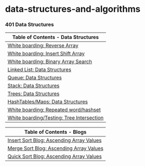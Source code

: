 # data-structures-and-algorithms

### 401 Data Structures

| Table of Contents - Data Structures                                                                                        |
|----------------------------------------------------------------------------------------------------------------------------|
| [White boarding: Reverse Array](./lib/src/main/java/codechallenges/reversedArray/README.md)                                |
| [White boarding: Insert Shift Array](./lib/src/main/java/codechallenges/insertArray/README.md)                             |
| [White boarding: Binary Array Search](./lib/src/main/java/codechallenges/arrayBinarySearch/README.md)                      |
| [Linked List: Data Structures](./lib/src/main/java/datastructures/linkedlist/README.md)                                    |
| [Queue: Data Structures](./lib/src/main/java/datastructures/queue/ReadMe.md)                                               |
| [Stack: Data Structures](./lib/src/main/java/datastructures/stack/ReadMe.md)                                               |
| [Trees: Data Structures](./lib/src/main/java/datastructures/trees/ReadMe.md)                                               |
| [HashTables/Maps: Data Structures](./lib/src/main/java/codechallenges/hashtables/readme.md)                                |
| [White boarding: Repeated word/hashset](./lib/src/main/java/codechallenges/hashtables/CC31readme.md)                       |
| [White boarding/Testing: Tree Intersection](./lib/src/main/java/codechallenges/treeIntersection/treeIntersectionReadMe.md) |


| Table of Contents - Blogs                                                                                 |
|-----------------------------------------------------------------------------------------------------------|
| [Insert Sort Blog: Ascending Array Values](./lib/src/main/java/codechallenges/blogs/insertionsortblog.md) |
| [Merge Sort Blog: Ascending Array Values](./lib/src/main/java/codechallenges/blogs/mergesortblog.md)      |
| [Quick Sort Blog: Ascending Array Values](./lib/src/main/java/codechallenges/blogs/quicksortblog.md)      |
